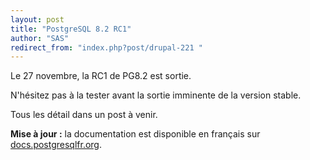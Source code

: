 ```yaml
---
layout: post
title: "PostgreSQL 8.2 RC1"
author: "SAS"
redirect_from: "index.php?post/drupal-221 "
---
```




<p>Le 27 novembre, la RC1 de PG8.2 est sortie.</p>

<p>N'hésitez pas à la tester avant la sortie imminente de la version stable.</p>

<p>Tous les détail dans un post à venir.</p>

<p><strong>Mise à jour :</strong> la documentation est disponible en français sur <a href="http://docs.postgresqlfr.org/pgsql-8.2.0-fr/">docs.postgresqlfr.org</a>.</p>